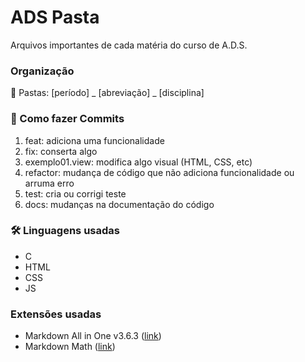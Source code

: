 # ADS Pasta
Arquivos importantes de cada matéria do curso de A.D.S.

### Organização
📁 Pastas: [período] _ [abreviação] _ [disciplina]

### 📝 Como fazer Commits
1. feat: adiciona uma funcionalidade
2. fix: conserta algo
3. exemplo01.view: modifica algo visual (HTML, CSS, etc)
4. refactor: mudança de código que não adiciona funcionalidade ou arruma erro
5. test: cria ou corrigi teste
6. docs: mudanças na documentação do código 

### 🛠️ Linguagens usadas
+ C
+ HTML
+ CSS
+ JS

### Extensões usadas
+ Markdown All in One  v3.6.3 ([link](https://marketplace.visualstudio.com/items?itemName=yzhang.markdown-all-in-one))
+ Markdown Math ([link](https://marketplace.visualstudio.com/items?itemName=koehlma.markdown-math))